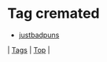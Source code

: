 <!--
title: Tag cremated
date: 2020-06-28T15:26:58.706Z
tags:
-->
# Tag cremated

 * [justbadpuns](142312824474.md)

| [Tags](tags.md) | [Top](index.md) |
